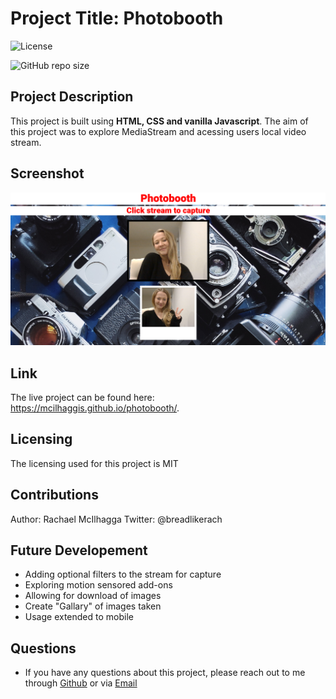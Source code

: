 # Project Title: Photobooth
![License](https://img.shields.io/github/license/mcilhaggis/responsive-portfolio)

![GitHub repo size](https://img.shields.io/github/repo-size/mcilhaggis/responsive-portfolio)


## Project Description
This project is built using **HTML, CSS and vanilla Javascript**. The aim of this project was to explore MediaStream and acessing users local video stream.


## Screenshot
![Screenshot of the Photobooth.](/images/screenshot.png "Screenshot of the Photobooth")

## Link 
The live project can be found here: https://mcilhaggis.github.io/photobooth/.

## Licensing 
The licensing used for this project is MIT

## Contributions 
Author: Rachael McIlhagga
Twitter: @breadlikerach

## Future Developement
* Adding optional filters to the stream for capture
* Exploring motion sensored add-ons
* Allowing for download of images
* Create "Gallary" of images taken
* Usage extended to mobile

    
## Questions
* If you have any questions about this project, please reach out to me  through <a href="https://github.com/mcilhaggis">Github</a>  or via <a href="mailto:rachael.mcilhagga@live.co.uk">Email</a>
